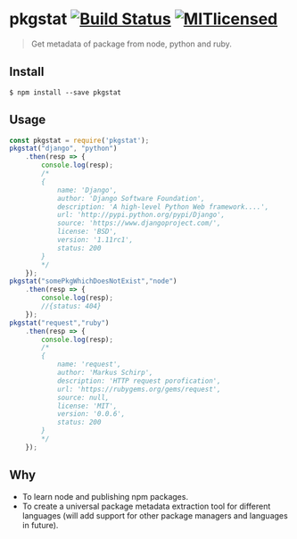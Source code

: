 # pkgstat [![Build Status](https://travis-ci.org/zuck007/pkgstat.svg?branch=master)](https://travis-ci.org/zuck007/pkgstat) [![MITlicensed](https://img.shields.io/badge/license-MIT-blue.svg)](https://raw.githubusercontent.com/zuck007/pkgstat/master/LICENSE)
> Get metadata of package from node, python and ruby.
## Install
```
$ npm install --save pkgstat
```
## Usage
```js
const pkgstat = require('pkgstat');
pkgstat("django", "python")
    .then(resp => {
        console.log(resp);
        /*
        { 
            name: 'Django',
            author: 'Django Software Foundation',
            description: 'A high-level Python Web framework....',
            url: 'http://pypi.python.org/pypi/Django',
            source: 'https://www.djangoproject.com/',
            license: 'BSD',
            version: '1.11rc1',
            status: 200 
        }
        */
    });
pkgstat("somePkgWhichDoesNotExist","node")
    .then(resp => {
        console.log(resp);
        //{status: 404}
    });
pkgstat("request","ruby")
    .then(resp => {
        console.log(resp);
        /*
        {
            name: 'request',
            author: 'Markus Schirp',
            description: 'HTTP request porofication',
            url: 'https://rubygems.org/gems/request',
            source: null,
            license: 'MIT',
            version: '0.0.6',
            status: 200 
        }
        */
    });
```
## Why
* To learn node and publishing npm packages.
* To create a universal package metadata extraction tool for different languages (will add support for other package managers and languages in future).
